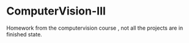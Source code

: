 # ComputerVision-III
Homework from the computervision course , not all the projects are in finished state.
